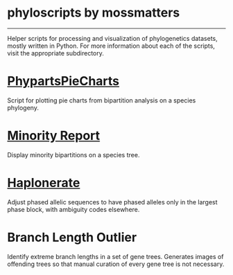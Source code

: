 # phyloscripts by mossmatters
----
Helper scripts for processing and visualization of phylogenetics datasets, mostly written in Python. For more information about each of the scripts, visit the appropriate subdirectory.


# [PhypartsPieCharts](https://github.com/mossmatters/phyloscripts/tree/master/phypartspiecharts)

Script for plotting pie charts from bipartition analysis on a species phylogeny.

# [Minority Report](https://github.com/mossmatters/phyloscripts/tree/master/minorityreport)

Display minority bipartitions on a species tree.

# [Haplonerate](https://github.com/mossmatters/phyloscripts/tree/master/haplonerate)

Adjust phased allelic sequences to have phased alleles only in the largest phase block, with ambiguity codes elsewhere.

# Branch Length Outlier

Identify extreme branch lengths in a set of gene trees. Generates images of offending trees so that manual curation of every gene tree is not necessary.